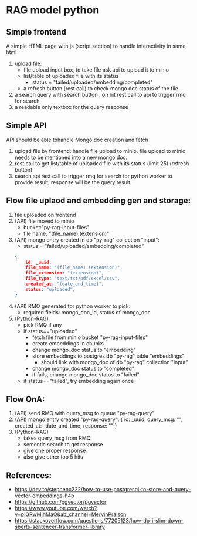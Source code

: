 # RAG model python

## Simple frontend
A simple HTML page with js (script section) to handle interactivity in same html
1. upload file:
    - file upload input box, to take file ask api to upload it to minio
    - list/table of uploaded file with its status
        - status = "failed/uploaded/embedding/completed"
    - a refresh button (rest call) to check mongo doc status of the file
2. a search query  with search button , on hit rest call to api to trigger rmq for search
3. a readable only textbox for the query response

## Simple API
API should be able tohandle Mongo doc creation and fetch
1. upload file by frontend: handle file upload to minio. file upload to minio needs to be mentioned into a new mongo doc.
2. rest call to get list/table of uploaded file with its status (limit 25) (refresh button)
3. search api rest call to trigger rmq for search for python worker to provide result, response will be the query result.


## Flow file uplaod and embedding gen and storage:

1. file uploaded on frontend
2. (API) file moved to minio 
    - bucket:"py-rag-input-files"
    - file name: "(file_name).(extension)"
3. (API) mongo entry created in db "py-rag" collection "input":
    - status = "failed/uploaded/embedding/completed"
    ```JSON
    {
        id: _uuid,
        file_name: "(file_name).(extension)",
        file_extension: "(extension)",
        file_type: "text/txt/pdf/excel/csv",
        created_at: "(date_and_time)",
        status: "uploaded",
    }
    ```
4. (API) RMQ generated for python worker to pick: 
    - required fields: mongo_doc_id, status of mongo_doc
5. (Python-RAG) 
    - pick RMQ if any
    - if status=="uploaded"
        - fetch file from minio bucket "py-rag-input-files"
        - create embeddings in chunks
        - change mongo_doc status to "embedding"
        - store embeddings to postgres db "py-rag" table "embeddings"
            - should link with mongo_doc of db "py-rag" collection "input"
        - change mongo_doc status to "completed"
        - if fails, change mongo_doc status to "failed"
    - if status=="failed", try embedding again once


## Flow QnA:

1. (API) send RMQ with query_msg to queue "py-rag-query"
2. (API) mongo entry created "py-rag-query":
    {
        id: _uuid,
        query_msg: "",
        created_at: _date_and_time,
        response: ""
    }
3. (Python-RAG) 
    - takes query_msg from RMQ
    - sementic search to get response
    - give one proper response
    - also give other top 5 hits

## References:
- https://dev.to/stephenc222/how-to-use-postgresql-to-store-and-query-vector-embeddings-h4b
- https://github.com/pgvector/pgvector
- https://www.youtube.com/watch?v=pIGRwMjhMaQ&ab_channel=MervinPraison
- https://stackoverflow.com/questions/77205123/how-do-i-slim-down-sberts-sentencer-transformer-library